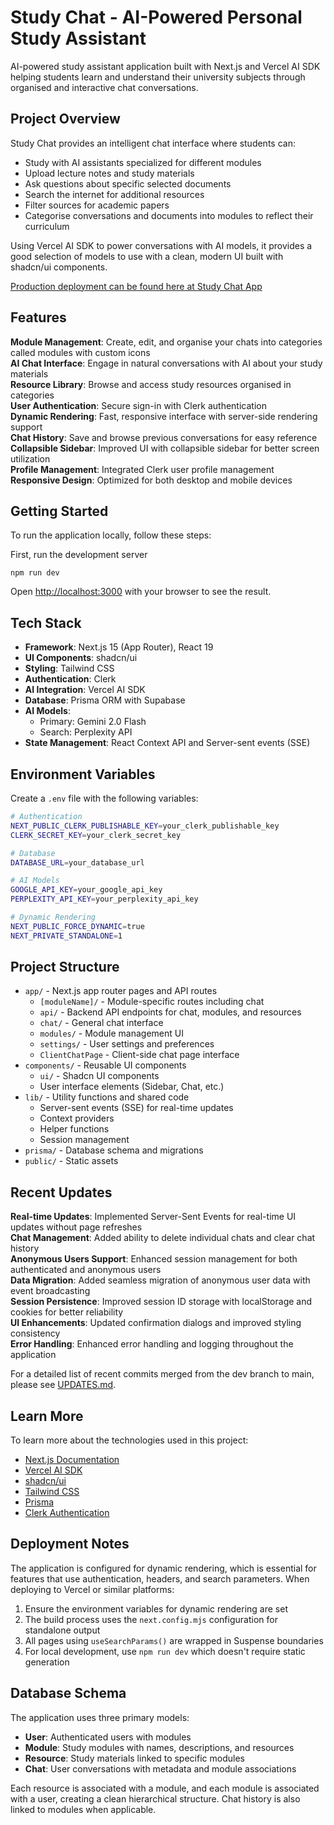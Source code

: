 # Study Chat - AI-Powered Personal Study Assistant

AI-powered study assistant application built with Next.js and Vercel AI SDK helping students learn and understand their university subjects through organised and interactive chat conversations.

## Project Overview

Study Chat provides an intelligent chat interface where students can:

- Study with AI assistants specialized for different modules
- Upload lecture notes and study materials
- Ask questions about specific selected documents
- Search the internet for additional resources
- Filter sources for academic papers
- Categorise conversations and documents into modules to reflect their curriculum

Using Vercel AI SDK to power conversations with AI models, it provides a good selection of models to use with a clean, modern UI built with shadcn/ui components.

[Production deployment can be found here at Study Chat App](https://study-chat-app.vercel.app/)

## Features

**Module Management**: Create, edit, and organise your chats into categories called modules with custom icons\
**AI Chat Interface**: Engage in natural conversations with AI about your study materials\
**Resource Library**: Browse and access study resources organised in categories\
**User Authentication**: Secure sign-in with Clerk authentication\
**Dynamic Rendering**: Fast, responsive interface with server-side rendering support\
**Chat History**: Save and browse previous conversations for easy reference\
**Collapsible Sidebar**: Improved UI with collapsible sidebar for better screen utilization\
**Profile Management**: Integrated Clerk user profile management\
**Responsive Design**: Optimized for both desktop and mobile devices

## Getting Started

To run the application locally, follow these steps:

First, run the development server

```shell
npm run dev
```

Open [http://localhost:3000](http://localhost:3000) with your browser to see the result.

## Tech Stack

- **Framework**: Next.js 15 (App Router), React 19
- **UI Components**: shadcn/ui
- **Styling**: Tailwind CSS
- **Authentication**: Clerk
- **AI Integration**: Vercel AI SDK
- **Database**: Prisma ORM with Supabase
- **AI Models**:
  - Primary: Gemini 2.0 Flash
  - Search: Perplexity API
- **State Management**: React Context API and Server-sent events (SSE)

## Environment Variables

Create a `.env` file with the following variables:

```bash
# Authentication
NEXT_PUBLIC_CLERK_PUBLISHABLE_KEY=your_clerk_publishable_key
CLERK_SECRET_KEY=your_clerk_secret_key

# Database
DATABASE_URL=your_database_url

# AI Models
GOOGLE_API_KEY=your_google_api_key
PERPLEXITY_API_KEY=your_perplexity_api_key

# Dynamic Rendering
NEXT_PUBLIC_FORCE_DYNAMIC=true
NEXT_PRIVATE_STANDALONE=1
```

## Project Structure

- `app/` - Next.js app router pages and API routes
  - `[moduleName]/` - Module-specific routes including chat
  - `api/` - Backend API endpoints for chat, modules, and resources
  - `chat/` - General chat interface
  - `modules/` - Module management UI
  - `settings/` - User settings and preferences
  - `ClientChatPage` - Client-side chat page interface
- `components/` - Reusable UI components
  - `ui/` - Shadcn UI components
  - User interface elements (Sidebar, Chat, etc.)
- `lib/` - Utility functions and shared code
  - Server-sent events (SSE) for real-time updates
  - Context providers
  - Helper functions
  - Session management
- `prisma/` - Database schema and migrations
- `public/` - Static assets

## Recent Updates

**Real-time Updates**: Implemented Server-Sent Events for real-time UI updates without page refreshes\
**Chat Management**: Added ability to delete individual chats and clear chat history\
**Anonymous Users Support**: Enhanced session management for both authenticated and anonymous users\
**Data Migration**: Added seamless migration of anonymous user data with event broadcasting\
**Session Persistence**: Improved session ID storage with localStorage and cookies for better reliability\
**UI Enhancements**: Updated confirmation dialogs and improved styling consistency\
**Error Handling**: Enhanced error handling and logging throughout the application

For a detailed list of recent commits merged from the dev branch to main, please see [UPDATES.md](./UPDATES.md).

## Learn More

To learn more about the technologies used in this project:

- [Next.js Documentation](https://nextjs.org/docs)
- [Vercel AI SDK](https://sdk.vercel.ai/docs)
- [shadcn/ui](https://ui.shadcn.com)
- [Tailwind CSS](https://tailwindcss.com/docs)
- [Prisma](https://www.prisma.io/docs)
- [Clerk Authentication](https://clerk.com/docs)

## Deployment Notes

The application is configured for dynamic rendering, which is essential for features that use authentication, headers, and search parameters. When deploying to Vercel or similar platforms:

1. Ensure the environment variables for dynamic rendering are set
2. The build process uses the `next.config.mjs` configuration for standalone output
3. All pages using `useSearchParams()` are wrapped in Suspense boundaries
4. For local development, use `npm run dev` which doesn't require static generation

## Database Schema

The application uses three primary models:

- **User**: Authenticated users with modules
- **Module**: Study modules with names, descriptions, and resources
- **Resource**: Study materials linked to specific modules
- **Chat**: User conversations with metadata and module associations

Each resource is associated with a module, and each module is associated with a user, creating a clean hierarchical structure. Chat history is also linked to modules when applicable.
